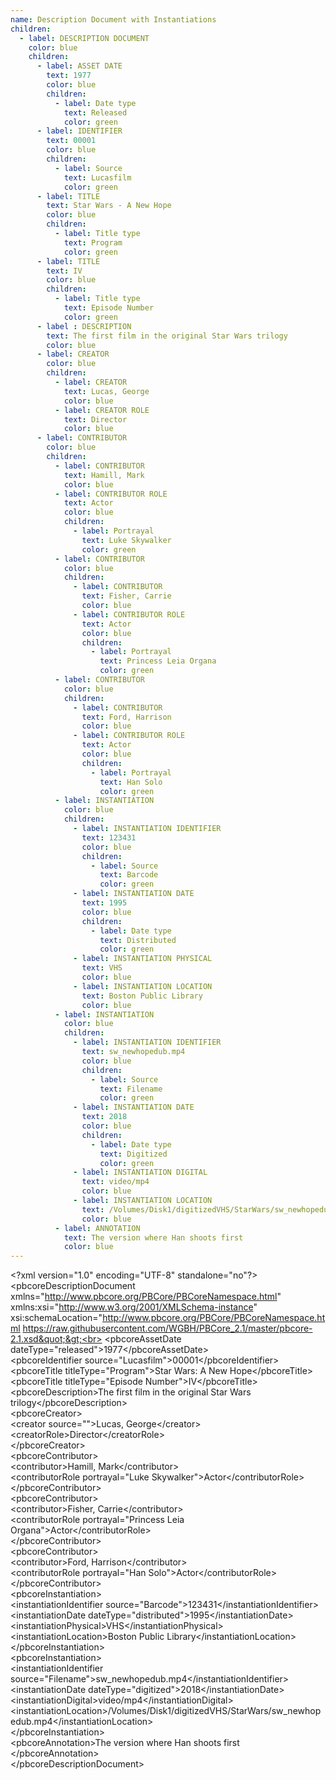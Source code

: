 ```yaml
---
name: Description Document with Instantiations
children:
  - label: DESCRIPTION DOCUMENT
    color: blue
    children:
      - label: ASSET DATE
        text: 1977
        color: blue
        children:
          - label: Date type
            text: Released
            color: green
      - label: IDENTIFIER
        text: 00001
        color: blue
        children:
          - label: Source
            text: Lucasfilm
            color: green
      - label: TITLE
        text: Star Wars - A New Hope
        color: blue
        children:
          - label: Title type
            text: Program
            color: green
      - label: TITLE
        text: IV
        color: blue
        children:
          - label: Title type
            text: Episode Number
            color: green
      - label : DESCRIPTION
        text: The first film in the original Star Wars trilogy
        color: blue
      - label: CREATOR
        color: blue
        children:
          - label: CREATOR
            text: Lucas, George
            color: blue
          - label: CREATOR ROLE
            text: Director
            color: blue
      - label: CONTRIBUTOR
        color: blue
        children:
          - label: CONTRIBUTOR
            text: Hamill, Mark
            color: blue
          - label: CONTRIBUTOR ROLE
            text: Actor
            color: blue
            children:
              - label: Portrayal
                text: Luke Skywalker
                color: green
          - label: CONTRIBUTOR
            color: blue
            children:
              - label: CONTRIBUTOR
                text: Fisher, Carrie
                color: blue
              - label: CONTRIBUTOR ROLE
                text: Actor
                color: blue
                children:
                  - label: Portrayal
                    text: Princess Leia Organa
                    color: green
          - label: CONTRIBUTOR
            color: blue
            children:
              - label: CONTRIBUTOR
                text: Ford, Harrison
                color: blue
              - label: CONTRIBUTOR ROLE
                text: Actor
                color: blue
                children:
                  - label: Portrayal
                    text: Han Solo
                    color: green
          - label: INSTANTIATION
            color: blue
            children:
              - label: INSTANTIATION IDENTIFIER
                text: 123431
                color: blue
                children:
                  - label: Source
                    text: Barcode
                    color: green
              - label: INSTANTIATION DATE
                text: 1995
                color: blue
                children:
                  - label: Date type
                    text: Distributed
                    color: green
              - label: INSTANTIATION PHYSICAL
                text: VHS
                color: blue
              - label: INSTANTIATION LOCATION
                text: Boston Public Library
                color: blue
          - label: INSTANTIATION
            color: blue
            children:
              - label: INSTANTIATION IDENTIFIER
                text: sw_newhopedub.mp4
                color: blue
                children:
                  - label: Source
                    text: Filename
                    color: green
              - label: INSTANTIATION DATE
                text: 2018
                color: blue
                children:
                  - label: Date type
                    text: Digitized
                    color: green
              - label: INSTANTIATION DIGITAL
                text: video/mp4
                color: blue
              - label: INSTANTIATION LOCATION
                text: /Volumes/Disk1/digitizedVHS/StarWars/sw_newhopedub.mp4
                color: blue
          - label: ANNOTATION
            text: The version where Han shoots first
            color: blue
---
```


&lt;?xml version=&quot;1.0&quot; encoding=&quot;UTF-8&quot; standalone=&quot;no&quot;?&gt;<br>
&lt;pbcoreDescriptionDocument xmlns=&quot;http://www.pbcore.org/PBCore/PBCoreNamespace.html&quot; xmlns:xsi=&quot;http://www.w3.org/2001/XMLSchema-instance&quot; xsi:schemaLocation=&quot;http://www.pbcore.org/PBCore/PBCoreNamespace.html https://raw.githubusercontent.com/WGBH/PBCore_2.1/master/pbcore-2.1.xsd&quot;&gt;<br>
  &lt;pbcoreAssetDate dateType=&quot;released&quot;&gt;1977&lt;/pbcoreAssetDate&gt;<br>
  &lt;pbcoreIdentifier source=&quot;Lucasfilm&quot;&gt;00001&lt;/pbcoreIdentifier&gt;<br>
  &lt;pbcoreTitle titleType=&quot;Program&quot;&gt;Star Wars: A New Hope&lt;/pbcoreTitle&gt;<br>
  &lt;pbcoreTitle titleType=&quot;Episode Number&quot;&gt;IV&lt;/pbcoreTitle&gt;<br>
  &lt;pbcoreDescription&gt;The first film in the original Star Wars trilogy&lt;/pbcoreDescription&gt;<br>
  &lt;pbcoreCreator&gt;<br>
    &lt;creator source=&quot;&quot;&gt;Lucas, George&lt;/creator&gt;<br>
    &lt;creatorRole&gt;Director&lt;/creatorRole&gt;<br>
  &lt;/pbcoreCreator&gt;<br>
  &lt;pbcoreContributor&gt;<br>
    &lt;contributor&gt;Hamill, Mark&lt;/contributor&gt;<br>
    &lt;contributorRole portrayal=&quot;Luke Skywalker&quot;&gt;Actor&lt;/contributorRole&gt;<br>
  &lt;/pbcoreContributor&gt;<br>
  &lt;pbcoreContributor&gt;<br>
    &lt;contributor&gt;Fisher, Carrie&lt;/contributor&gt;<br>
    &lt;contributorRole portrayal=&quot;Princess Leia Organa&quot;&gt;Actor&lt;/contributorRole&gt;<br>
  &lt;/pbcoreContributor&gt;<br>
  &lt;pbcoreContributor&gt;<br>
    &lt;contributor&gt;Ford, Harrison&lt;/contributor&gt;<br>
    &lt;contributorRole portrayal=&quot;Han Solo&quot;&gt;Actor&lt;/contributorRole&gt;<br>
  &lt;/pbcoreContributor&gt;<br>
  &lt;pbcoreInstantiation&gt;<br>
    &lt;instantiationIdentifier source=&quot;Barcode&quot;&gt;123431&lt;/instantiationIdentifier&gt;<br>
    &lt;instantiationDate dateType=&quot;distributed&quot;&gt;1995&lt;/instantiationDate&gt;<br>
    &lt;instantiationPhysical&gt;VHS&lt;/instantiationPhysical&gt;<br>
    &lt;instantiationLocation&gt;Boston Public Library&lt;/instantiationLocation&gt;<br>
  &lt;/pbcoreInstantiation&gt;<br>
  &lt;pbcoreInstantiation&gt;<br>
    &lt;instantiationIdentifier source=&quot;Filename&quot;&gt;sw_newhopedub.mp4&lt;/instantiationIdentifier&gt;<br>
    &lt;instantiationDate dateType=&quot;digitized&quot;&gt;2018&lt;/instantiationDate&gt;<br>
    &lt;instantiationDigital&gt;video/mp4&lt;/instantiationDigital&gt;<br>
    &lt;instantiationLocation&gt;/Volumes/Disk1/digitizedVHS/StarWars/sw_newhopedub.mp4&lt;/instantiationLocation&gt;<br>
  &lt;/pbcoreInstantiation&gt;<br>
  &lt;pbcoreAnnotation&gt;The version where Han shoots first &lt;/pbcoreAnnotation&gt;<br>
&lt;/pbcoreDescriptionDocument&gt;<br>

